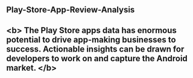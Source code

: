 ## Play-Store-App-Review-Analysis
## &lt;b> The Play Store apps data has enormous potential to drive app-making businesses to success. Actionable insights can be drawn for developers to work on and capture the Android market. &lt;/b>
